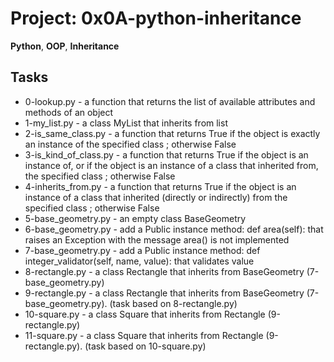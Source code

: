 
# Project: 0x0A-python-inheritance
**Python**, **OOP**, **Inheritance**
## Tasks
- 0-lookup.py - a function that returns the list of available attributes and methods of an object
- 1-my_list.py -  a class MyList that inherits from list
- 2-is_same_class.py - a function that returns True if the object is exactly an instance of the specified class ; otherwise False
- 3-is_kind_of_class.py - a function that returns True if the object is an instance of, or if the object is an instance of a class that inherited from, the specified class ; otherwise False
- 4-inherits_from.py - a function that returns True if the object is an instance of a class that inherited (directly or indirectly) from the specified class ; otherwise False
- 5-base_geometry.py -  an empty class BaseGeometry
- 6-base_geometry.py - add a Public instance method: def area(self): that raises an Exception with the message area() is not implemented
- 7-base_geometry.py - add a Public instance method: def integer_validator(self, name, value): that validates value
- 8-rectangle.py - a class Rectangle that inherits from BaseGeometry (7-base_geometry.py)
- 9-rectangle.py - a class Rectangle that inherits from BaseGeometry (7-base_geometry.py). (task based on 8-rectangle.py)
- 10-square.py - a class Square that inherits from Rectangle (9-rectangle.py)
- 11-square.py - a class Square that inherits from Rectangle (9-rectangle.py). (task based on 10-square.py)
